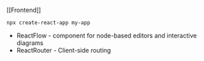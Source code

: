 [[Frontend]]

```
npx create-react-app my-app
```

* ReactFlow - component for node-based editors and interactive diagrams
* ReactRouter - Client-side routing
